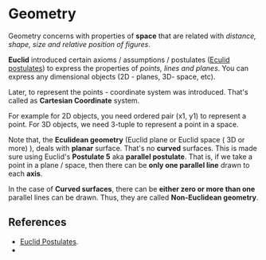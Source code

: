 # Geometry

Geometry concerns with properties of **space** that are related with *distance, shape, size and relative position of figures*.

**Euclid** introduced certain axioms / assumptions / postulates ([Eculid postulates](https://mathworld.wolfram.com/EuclidsPostulates.html)) to express the properties of  *points, lines and planes*. You can express any dimensional objects (2D - planes, 3D- space, etc). 

Later, to represent the points - coordinate system was introduced. That's called as **Cartesian Coordinate** system. 

For example for 2D objects, you need ordered pair (x1, y1) to represent a point. For 3D objects, we need 3-tuple to represent a point in a space.

Note that, the **Eculidean geometry** (Euclid plane or Euclid space ( 3D or more) ), deals with **planar** surface. That's no **curved** surfaces. This is made sure using Euclid's **Postulate 5** aka **parallel postulate**. That is, if we take a point in a plane / space, then there can be **only one parallel line** drawn to each **axis**.

In the case of **Curved surfaces**, there can be **either zero or more than one** parallel lines can be drawn. Thus, they are called **Non-Euclidean geometry**.





## References

* [Euclid Postulates](https://mathworld.wolfram.com/EuclidsPostulates.html).
* 


